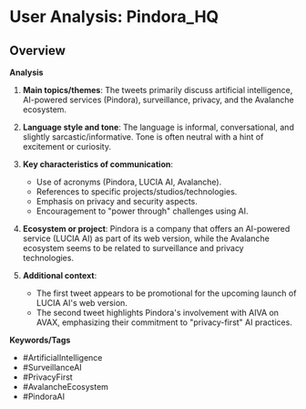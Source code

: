 # User Analysis: Pindora_HQ

## Overview

**Analysis**

1. **Main topics/themes**: The tweets primarily discuss artificial intelligence, AI-powered services (Pindora), surveillance, privacy, and the Avalanche ecosystem.

2. **Language style and tone**: The language is informal, conversational, and slightly sarcastic/informative. Tone is often neutral with a hint of excitement or curiosity.

3. **Key characteristics of communication**:
	* Use of acronyms (Pindora, LUCIA AI, Avalanche).
	* References to specific projects/studios/technologies.
	* Emphasis on privacy and security aspects.
	* Encouragement to "power through" challenges using AI.

4. **Ecosystem or project**: Pindora is a company that offers an AI-powered service (LUCIA AI) as part of its web version, while the Avalanche ecosystem seems to be related to surveillance and privacy technologies.

5. **Additional context**:
	* The first tweet appears to be promotional for the upcoming launch of LUCIA AI's web version.
	* The second tweet highlights Pindora's involvement with AIVA on AVAX, emphasizing their commitment to "privacy-first" AI practices.

**Keywords/Tags**

* #ArtificialIntelligence
* #SurveillanceAI
* #PrivacyFirst
* #AvalancheEcosystem
* #PindoraAI